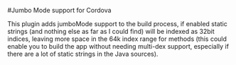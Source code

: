 #Jumbo Mode support for Cordova

This plugin adds jumboMode support to the build process, if enabled static strings (and nothing else as far as I could
find) will be indexed as 32bit indices, leaving more space in the 64k index range for methods (this could enable you to
build the app without needing multi-dex support, especially if there are a lot of static strings in the Java sources).
